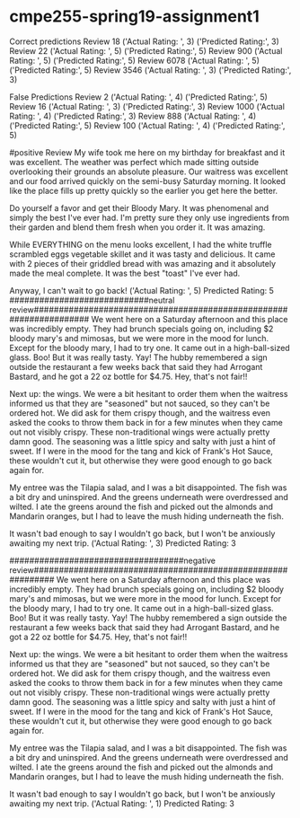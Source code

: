 # cmpe255-spring19-assignment1


Correct predictions
Review 18
('Actual Rating: ', 3)
('Predicted Rating:', 3)
Review 22
('Actual Rating: ', 5)
('Predicted Rating:', 5)
Review 900
('Actual Rating: ', 5)
('Predicted Rating:', 5)
Review 6078
('Actual Rating: ', 5)
('Predicted Rating:', 5)
Review 3546
('Actual Rating: ', 3)
('Predicted Rating:', 3)

False Predictions
Review 2
('Actual Rating: ', 4)
('Predicted Rating:', 5)
Review 16
('Actual Rating: ', 3)
('Predicted Rating:', 3)
Review 1000
('Actual Rating: ', 4)
('Predicted Rating:', 3)
Review 888
('Actual Rating: ', 4)
('Predicted Rating:', 5)
Review 100
('Actual Rating: ', 4)
('Predicted Rating:', 5)

#positive Review
My wife took me here on my birthday for breakfast and it was excellent.  The weather was perfect which made sitting outside overlooking their grounds an absolute pleasure.  Our waitress was excellent and our food arrived quickly on the semi-busy Saturday morning.  It looked like the place fills up pretty quickly so the earlier you get here the better.

Do yourself a favor and get their Bloody Mary.  It was phenomenal and simply the best I've ever had.  I'm pretty sure they only use ingredients from their garden and blend them fresh when you order it.  It was amazing.

While EVERYTHING on the menu looks excellent, I had the white truffle scrambled eggs vegetable skillet and it was tasty and delicious.  It came with 2 pieces of their griddled bread with was amazing and it absolutely made the meal complete.  It was the best "toast" I've ever had.

Anyway, I can't wait to go back!
('Actual Rating: ', 5)
Predicted Rating:
5
############################neutral review###################################################################
We went here on a Saturday afternoon and this place was incredibly empty.  They had brunch specials going on, including $2 bloody mary's and mimosas, but we were more in the mood for lunch.  Except for the bloody mary, I had to try one.  It came out in a high-ball-sized glass.  Boo!  But it was really tasty. Yay!  The hubby remembered a sign outside the restaurant a few weeks back that said they had Arrogant Bastard, and he got a 22 oz bottle for $4.75.  Hey, that's not fair!!

Next up: the wings.  We were a bit hesitant to order them when the waitress informed us that they are "seasoned" but not sauced, so they can't be ordered hot.  We did ask for them crispy though, and the waitress even asked the cooks to throw them back in for a few minutes when they came out not visibly crispy.  These non-traditional wings were actually pretty damn good.  The seasoning was a little spicy and salty with just a hint of sweet.  If I were in the mood for the tang and kick of Frank's Hot Sauce, these wouldn't cut it, but otherwise they were good enough to go back again for.

My entree was the Tilapia salad, and I was a bit disappointed.  The fish was a bit dry and uninspired. And the greens underneath were overdressed and wilted.  I ate the greens around the fish and picked out the almonds and Mandarin oranges, but I had to leave the mush hiding underneath the fish.

It wasn't bad enough to say I wouldn't go back, but I won't be anxiously awaiting my next trip.
('Actual Rating: ', 3)
Predicted Rating:
3

###################################negative review############################################################
We went here on a Saturday afternoon and this place was incredibly empty.  They had brunch specials going on, including $2 bloody mary's and mimosas, but we were more in the mood for lunch.  Except for the bloody mary, I had to try one.  It came out in a high-ball-sized glass.  Boo!  But it was really tasty. Yay!  The hubby remembered a sign outside the restaurant a few weeks back that said they had Arrogant Bastard, and he got a 22 oz bottle for $4.75.  Hey, that's not fair!!

Next up: the wings.  We were a bit hesitant to order them when the waitress informed us that they are "seasoned" but not sauced, so they can't be ordered hot.  We did ask for them crispy though, and the waitress even asked the cooks to throw them back in for a few minutes when they came out not visibly crispy.  These non-traditional wings were actually pretty damn good.  The seasoning was a little spicy and salty with just a hint of sweet.  If I were in the mood for the tang and kick of Frank's Hot Sauce, these wouldn't cut it, but otherwise they were good enough to go back again for.

My entree was the Tilapia salad, and I was a bit disappointed.  The fish was a bit dry and uninspired. And the greens underneath were overdressed and wilted.  I ate the greens around the fish and picked out the almonds and Mandarin oranges, but I had to leave the mush hiding underneath the fish.

It wasn't bad enough to say I wouldn't go back, but I won't be anxiously awaiting my next trip.
('Actual Rating: ', 1)
Predicted Rating:
3
